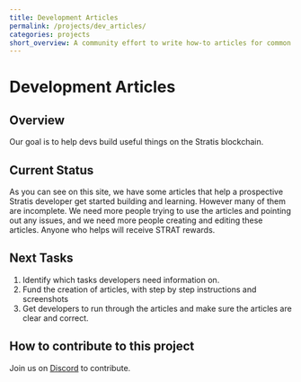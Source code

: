 ```yaml
---
title: Development Articles
permalink: /projects/dev_articles/
categories: projects
short_overview: A community effort to write how-to articles for common blockchain development tasks
---
```

# Development Articles

## Overview

Our goal is to help devs build useful things on the Stratis blockchain.

## Current Status

As you can see on this site, we have some articles that help a prospective Stratis developer get started building and learning. However many of them are incomplete. We need more people trying to use the articles and pointing out any issues, and we need more people creating and editing these articles. Anyone who helps will receive STRAT rewards.

## Next Tasks

1. Identify which tasks developers need information on.
2. Fund the creation of articles, with step by step instructions and screenshots
3. Get developers to run through the articles and make sure the articles are clear and correct.

## How to contribute to this project

Join us on [Discord](/discord/) to contribute.